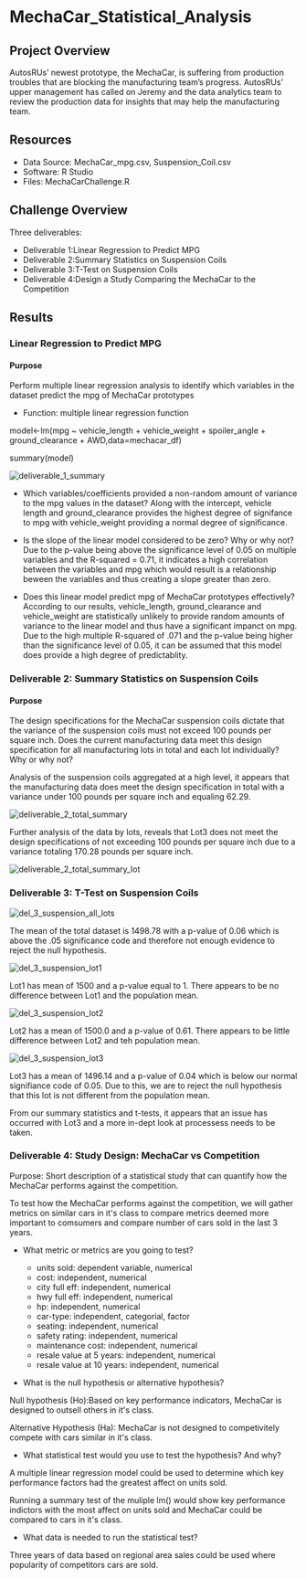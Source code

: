 # MechaCar_Statistical_Analysis


## Project Overview
AutosRUs’ newest prototype, the MechaCar, is suffering from production troubles that are blocking the manufacturing team’s progress. AutosRUs’ upper management has called on Jeremy and the data analytics team to review the production data for insights that may help the manufacturing team.

## Resources
- Data Source: MechaCar_mpg.csv, Suspension_Coil.csv
- Software: R Studio
- Files: MechaCarChallenge.R

## Challenge Overview
Three deliverables:
- Deliverable 1:Linear Regression to Predict MPG 
- Deliverable 2:Summary Statistics on Suspension Coils 
- Deliverable 3:T-Test on Suspension Coils
- Deliverable 4:Design a Study Comparing the MechaCar to the Competition


## Results

### Linear Regression to Predict MPG

#### Purpose
Perform multiple linear regression analysis to identify which variables in the dataset predict the mpg of MechaCar prototypes

- Function: multiple linear regression function

model<-lm(mpg ~ vehicle_length + vehicle_weight + spoiler_angle + ground_clearance + AWD,data=mechacar_df)

summary(model)

![deliverable_1_summary](https://user-images.githubusercontent.com/87085239/181676673-d547b526-4c62-4587-a589-445184a57c55.png)

- Which variables/coefficients provided a non-random amount of variance to the mpg values in the dataset? Along with the intercept, vehicle length and ground_clearance provides the highest degree of signifance to mpg with vehicle_weight providing a normal degree of significance. 

- Is the slope of the linear model considered to be zero? Why or why not? Due to the p-value being above the significance level of 0.05 on multiple variables and the R-squared = 0.71, it indicates a high correlation between the variables and mpg which would result is a relationship beween the variables and thus creating a slope greater than zero. 

- Does this linear model predict mpg of MechaCar prototypes effectively? According to our results, vehicle_length, ground_clearance and vehicle_weight are statistically unlikely to provide random amounts of variance to the linear model and thus have a significant impanct on mpg. Due to the high multiple R-squared of .071 and the p-value being higher than the significance level of 0.05, it can be assumed that this model does provide a high degree of predictablity. 


### Deliverable 2: Summary Statistics on Suspension Coils

#### Purpose

The design specifications for the MechaCar suspension coils dictate that the variance of the suspension coils must not exceed 100 pounds per square inch. Does the current manufacturing data meet this design specification for all manufacturing lots in total and each lot individually? Why or why not?


Analysis of the suspension coils aggregated at a high level, it appears that the manufacturing data does meet the design specification in total with a variance under 100 pounds per square inch and equaling 62.29.

![deliverable_2_total_summary](https://user-images.githubusercontent.com/87085239/181676737-edf5ae45-b00d-4e08-9274-d5ee6c57f8ba.png)


Further analysis of the data by lots, reveals that Lot3 does not meet the design specifications of not exceeding 100 pounds per square inch due to a variance totaling 170.28 pounds per square inch. 

![deliverable_2_total_summary_lot](https://user-images.githubusercontent.com/87085239/181676757-a979c5f2-af3a-4f2c-a436-db89f467b4c6.png)



### Deliverable 3: T-Test on Suspension Coils

![del_3_suspension_all_lots](https://user-images.githubusercontent.com/87085239/181676801-be084c01-1112-4c03-bb8d-08ef17246811.png)

The mean of the total dataset is 1498.78 with a p-value of 0.06 which is above the .05 significance code and therefore not enough evidence to reject the null hypothesis. 


![del_3_suspension_lot1](https://user-images.githubusercontent.com/87085239/181676816-5687b676-b9ff-4428-8bad-58e7e7531204.png)

Lot1 has mean of 1500 and a p-value equal to 1. There appears to be no difference between Lot1 and the population mean.


![del_3_suspension_lot2](https://user-images.githubusercontent.com/87085239/181676831-e5576675-d1e0-4256-927b-50e6e2cc7cca.png)

Lot2 has a mean of 1500.0 and a p-value of 0.61. There appears to be little difference between Lot2 and teh population mean.


![del_3_suspension_lot3](https://user-images.githubusercontent.com/87085239/181676847-c98ff1ca-5b4d-46de-9dd2-176c59e1d41b.png)

Lot3 has a mean of 1496.14 and a p-value of 0.04 which is below our normal signifiance code of 0.05. Due to this, we are to reject the null hypothesis that this lot is not different from the population mean.

From our summary statistics and t-tests, it appears that an issue has occurred with Lot3 and a more in-dept look at processess needs to be taken. 

### Deliverable 4: Study Design: MechaCar vs Competition

Purpose: Short description of a statistical study that can quantify how the MechaCar performs against the competition. 

To test how the MechaCar performs against the competition, we will gather metrics on similar cars in it's class to compare metrics deemed more important to comsumers and compare number of cars sold in the last 3 years.

- What metric or metrics are you going to test?  
  - units sold: dependent variable, numerical
  - cost: independent, numerical
  - city full eff: independent, numerical
  - hwy full eff: independent, numerical
  - hp: independent, numerical
  - car-type: independent, categorial, factor
  - seating: independent, numerical
  - safety rating: independent, numerical
  - maintenance cost: independent, numerical
  - resale value at 5 years: independent, numerical
  - resale value at 10 years: independent, numerical


- What is the null hypothesis or alternative hypothesis?

Null hypothesis (Ho):Based on key performance indicators, MechaCar is designed to outsell others in it's class.

Alternative Hypothesis (Ha): MechaCar is not designed to competivitely compete with cars similar in it's class.

- What statistical test would you use to test the hypothesis? And why?

A multiple linear regression model could be used to determine which key performance factors had the greatest affect on units sold. 

Running a summary test of the muliple lm() would show key performance indictors with the most affect on units sold and MechaCar could be compared to cars in it's class.

- What data is needed to run the statistical test?

Three years of data based on regional area sales could be used where popularity of competitors cars are sold. 

